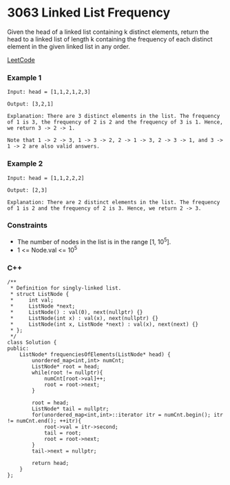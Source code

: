 # 3063 Linked List Frequency

Given the head of a linked list containing k distinct elements, return the head to a linked list of length k containing the 
frequency
 of each distinct element in the given linked list in any order.
 
[LeetCode](https://leetcode.cn/problems/linked-list-frequency/)

### Example 1

```
Input: head = [1,1,2,1,2,3]

Output: [3,2,1]

Explanation: There are 3 distinct elements in the list. The frequency of 1 is 3, the frequency of 2 is 2 and the frequency of 3 is 1. Hence, we return 3 -> 2 -> 1.

Note that 1 -> 2 -> 3, 1 -> 3 -> 2, 2 -> 1 -> 3, 2 -> 3 -> 1, and 3 -> 1 -> 2 are also valid answers.
```

### Example 2

```
Input: head = [1,1,2,2,2]

Output: [2,3]

Explanation: There are 2 distinct elements in the list. The frequency of 1 is 2 and the frequency of 2 is 3. Hence, we return 2 -> 3.
```

### Constraints

* The number of nodes in the list is in the range [1, 10<sup>5</sup>].
* 1 <= Node.val <= 10<sup>5</sup>


### C++ 

```
/**
 * Definition for singly-linked list.
 * struct ListNode {
 *     int val;
 *     ListNode *next;
 *     ListNode() : val(0), next(nullptr) {}
 *     ListNode(int x) : val(x), next(nullptr) {}
 *     ListNode(int x, ListNode *next) : val(x), next(next) {}
 * };
 */
class Solution {
public:
    ListNode* frequenciesOfElements(ListNode* head) {
        unordered_map<int,int> numCnt;
        ListNode* root = head;
        while(root != nullptr){
            numCnt[root->val]++;
            root = root->next;
        }

        root = head;
        ListNode* tail = nullptr;
        for(unordered_map<int,int>::iterator itr = numCnt.begin(); itr != numCnt.end(); ++itr){
            root->val = itr->second;
            tail = root;
            root = root->next;
        }
        tail->next = nullptr;

        return head;
    }
};
```